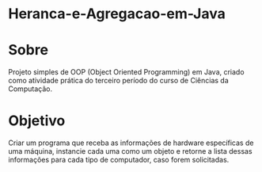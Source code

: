 # Heranca-e-Agregacao-em-Java

# Sobre
 Projeto simples de OOP (Object Oriented Programming) em Java, criado como atividade prática do terceiro período do curso de Ciências da Computação.

# Objetivo
 Criar um programa que receba as informações de hardware específicas de uma máquina, instancie cada uma como um objeto e retorne a lista dessas informações para cada tipo de computador, caso forem solicitadas.
